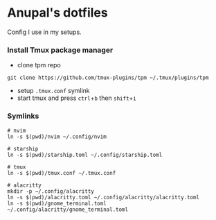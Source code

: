 # Anupal's dotfiles
Config I use in my setups.

### Install Tmux package manager
- clone tpm repo
```
git clone https://github.com/tmux-plugins/tpm ~/.tmux/plugins/tpm
```
- setup `.tmux.conf` symlink
- start tmux and press `ctrl`+`b` then `shift`+`i`


### Symlinks
```
# nvim
ln -s $(pwd)/nvim ~/.config/nvim

# starship
ln -s $(pwd)/starship.toml ~/.config/starship.toml

# tmux
ln -s $(pwd)/tmux.conf ~/.tmux.conf

# alacritty
mkdir -p ~/.config/alacritty
ln -s $(pwd)/alacritty.toml ~/.config/alacritty/alacritty.toml
ln -s $(pwd)/gnome_terminal.toml ~/.config/alacritty/gnome_terminal.toml
```
